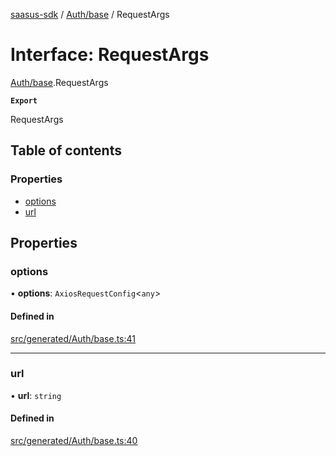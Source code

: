 [saasus-sdk](../README.md) / [Auth/base](../modules/Auth_base.md) / RequestArgs

# Interface: RequestArgs

[Auth/base](../modules/Auth_base.md).RequestArgs

**`Export`**

RequestArgs

## Table of contents

### Properties

- [options](Auth_base.RequestArgs.md#options)
- [url](Auth_base.RequestArgs.md#url)

## Properties

### options

• **options**: `AxiosRequestConfig`\<`any`\>

#### Defined in

[src/generated/Auth/base.ts:41](https://github.com/saasus-platform/saasus-sdk-javascript/blob/c6c266c/src/generated/Auth/base.ts#L41)

___

### url

• **url**: `string`

#### Defined in

[src/generated/Auth/base.ts:40](https://github.com/saasus-platform/saasus-sdk-javascript/blob/c6c266c/src/generated/Auth/base.ts#L40)
